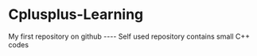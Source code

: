 # Cplusplus-Learning

My first repository on github ---- Self used repository contains small C++ codes 
